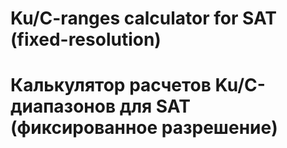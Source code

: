 # Ku/C-ranges calculator for SAT (fixed-resolution)

# Калькулятор расчетов Ku/C-диапазонов для SAT (фиксированное разрешение)
